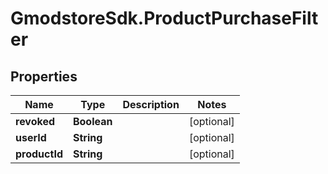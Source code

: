 # GmodstoreSdk.ProductPurchaseFilter

## Properties

Name | Type | Description | Notes
------------ | ------------- | ------------- | -------------
**revoked** | **Boolean** |  | [optional] 
**userId** | **String** |  | [optional] 
**productId** | **String** |  | [optional] 


